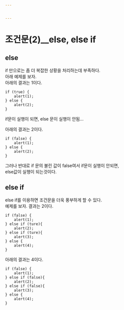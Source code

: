```yaml
---


---
```


<h1 id="조건문2__else-else-if">조건문(2)__else, else if</h1>
<h2 id="else">else</h2>
<p>if 만으로는 좀 더 복잡한 상황을 처리하는데 부족하다.<br>
아래 예제를 보자.<br>
아래의 결과는 1이다.</p>
<pre><code>if (true) {
    alert(1);
} else {
    alert(2);
}
</code></pre>
<p>if문이 실행이 되면,  else 문이 실행이 안됨…</p>
<p>아래의 결과는 2이다.</p>
<pre><code>if (false) {
    alert(1);
} else {
    alert(2);
}
</code></pre>
<p>그러나 반대로 if 문의 불린 값이 false여서 if문이 실행이 안되면,<br>
else값이 실행이 되는것이다.</p>
<h2 id="else-if">else if</h2>
<p>else if를 이용하면 조건문을 더욱 풍부하게 할 수 있다.<br>
예제를 보자. 결과는 2이다.</p>
<pre><code>if (false) {
    alert(1);
} else if (ture){
    alert(2);
} else if (ture){
    alert(3);
} else {
    alert(4);
}
</code></pre>
<p>아래의 결과는 4이다.</p>
<pre><code>if (false) {
    alert(1);
} else if (false){
    alert(2);
} else if (false){
    alert(3);
} else {
    alert(4);
}
</code></pre>

